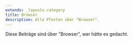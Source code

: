 ```yaml
---
extends: _layouts.category
title: Browser
description: Alle Pfosten über "Browser".
---
```

          
Diese Beiträge sind über "Browser", wer hätte es gedacht.
          